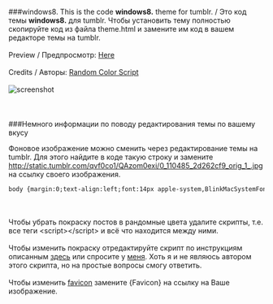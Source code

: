 ###windows8.
This is the code **windows8.** theme for tumblr. / Это код темы **windows8.** для tumblr. Чтобы установить тему полностью скопируйте код из файла theme.html и замените им код в вашем редакторе темы на tumblr.
<br><br>
Рreview / Предпросмотр: [Here](http://timinglthemewindows8.tumblr.com/)
<br><br>
Credits / Авторы: [Random Color Script](http://timinglthemewindows8.tumblr.com/)
<br><br>
![screenshot](https://raw.githubusercontent.com/timingl/timinglthemewindows8/master/prev.jpg)
<br><br><br><br>
###Немного информации по поводу редактирования темы по вашему вкусу

Фоновое изображение можно сменить через редактирование темы на tumblr. Для этого найдите в коде такую строку и замените <http://static.tumblr.com/qvf0co1/QAzom0exi/0_110485_2d262cf9_orig_1_.jpg> на ссылку своего изображения.
```html
body {margin:0;text-align:left;font:14px apple-system,BlinkMacSystemFont,Roboto,Open Sans,Helvetica Neue,sans-serif;color:#fff;font-weight:100;background:url(http://static.tumblr.com/qvf0co1/QAzom0exi/0_110485_2d262cf9_orig_1_.jpg) top center fixed;}
```
<br><br>
Чтобы убрать покраску постов в рандомные цвета удалите скрипты, т.е. все теги &lt;script&gt;&lt;/script&gt; и всё что находится между ними. 
<br><br>Чтобы изменить покраску отредактируйте скрипт по инструкциям описанным [здесь](http://timinglthemewindows8.tumblr.com/) или спросите у [меня](http://timinglthemewindows8.tumblr.com/ask). Хоть я и не являюсь автором этого скрипта, но на простые вопросы смогу ответить.
<br><br>
Чтобы изменить [favicon](https://ru.wikipedia.org/wiki/Favicon) замените {Favicon} на ссылку на Ваше изображение.
<br><br>
